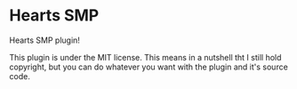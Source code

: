 # Hearts SMP
Hearts SMP plugin!

This plugin is under the MIT license. This means in a nutshell tht I still hold copyright, but you can do whatever you want with the plugin and it's source code.
